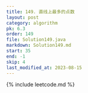 ```yaml
---
title: 149. 直线上最多的点数
layout: post
category: algorithm
pk: 6.3
order: 149
file: Solution149.java
markdown: Solution149.md
start: 35
end: -1
skip: 4
last_modified_at: 2023-08-15
---
```


{% include leetcode.md %}